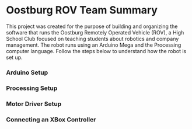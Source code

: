 # Oostburg ROV Team Summary
This project was created for the purpose of building and organizing the software that runs the Oostburg Remotely Operated Vehicle (ROV), a High School Club focused on teaching students about robotics and company management. The robot runs using an Arduino Mega and the Processing computer language. Follow the steps below to understand how the robot is set up.

### Arduino Setup

### Processing Setup

### Motor Driver Setup

### Connecting an XBox Controller
